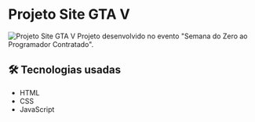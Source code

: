 # Projeto Site GTA V
![Projeto Site GTA V](./src/img/layoutGTA.png)
Projeto desenvolvido no evento "Semana do Zero ao Programador Contratado".

## 🛠️ Tecnologias usadas
- HTML
- CSS
- JavaScript